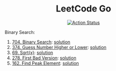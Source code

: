 <div align="center">
  <h1>LeetCode Go</h1>

  <p>
    <a href="https://github.com/cqroot/leetcode-go/actions">
      <img src="https://github.com/cqroot/leetcode-go/workflows/test/badge.svg" alt="Action Status" />
    </a>
  </p>
</div>

Binary Search:

1. [704. Binary Search](https://leetcode.com/problems/binary-search/): [solution](https://github.com/cqroot/leetcode-go/blob/main/solutions/P0704_binary-search/solution.go)
2. [374. Guess Number Higher or Lower](https://leetcode.com/problems/guess-number-higher-or-lower/): [solution](https://github.com/cqroot/leetcode-go/blob/main/solutions/P0374_guess-number-higher-or-lower/solution.go)
3. [69. Sqrt(x)](https://leetcode.com/problems/sqrtx/): [solution](https://github.com/cqroot/leetcode-go/blob/main/solutions/P0069_sqrtx/solution.go)
4. [278. First Bad Version](https://leetcode.com/problems/first-bad-version/description/): [solution](https://github.com/cqroot/leetcode-go/blob/main/solutions/P0278_first-bad-version)
5. [162. Find Peak Element](https://leetcode.com/problems/find-peak-element/description/): [solution](https://github.com/cqroot/leetcode-go/blob/main/solutions/P0162_find-peak-element)

